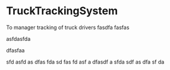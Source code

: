 # TruckTrackingSystem
To manager tracking of truck drivers
fasdfa
fasfas


asfdasfda


dfasfaa

sfd
asfd
as
dfas
fda
sd
fas
fd
asf
a
dfasdf
a
sfda
sdf
as
dfa
sf
da